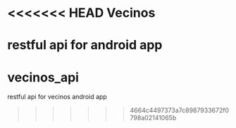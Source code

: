 <<<<<<< HEAD
Vecinos
===========

restful api for android app
=======
# vecinos_api
restful api for vecinos android app
>>>>>>> 4664c4497373a7c8987933672f0798a02141065b
